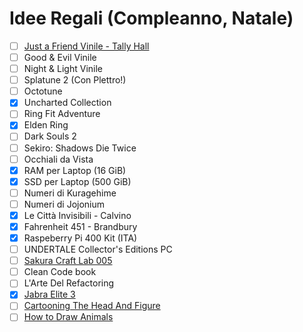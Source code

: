 
# Idee Regali (Compleanno, Natale)
- [ ] [Just a Friend Vinile - Tally Hall](https://needlejuicerecords.com/product/justafriend/)
- [ ] Good & Evil Vinile
- [ ] Night & Light Vinile
- [ ] Splatune 2 (Con Plettro!)
- [ ] Octotune
- [x] Uncharted Collection
- [ ] Ring Fit Adventure
- [x] Elden Ring
- [ ] Dark Souls 2
- [ ] Sekiro: Shadows Die Twice
- [ ] Occhiali da Vista
- [x] RAM per Laptop (16 GiB)
- [x] SSD per Laptop (500 GiB)
- [ ] Numeri di Kuragehime
- [ ] Numeri di Jojonium
- [x] Le Città Invisibili - Calvino
- [x] Fahrenheit 451 - Brandbury
- [x] Raspeberry Pi 400 Kit (ITA)
- [ ] UNDERTALE Collector's Editions PC
- [ ] [Sakura Craft Lab 005](https://www.ebay.it/itm/224339116072)
- [ ] Clean Code book
- [ ] L'Arte Del Refactoring
- [x] [Jabra Elite 3](https://www.amazon.it/gp/product/B099BF141P/ref=ewc_pr_img_1?smid=A11IL2PNWYJU7H&psc=1)
- [ ] [Cartooning The Head And Figure](https://www.amazon.it/gp/product/0399508031/ref=ox_sc_saved_title_4?smid=A11IL2PNWYJU7H&psc=1)
- [ ] [How to Draw Animals](https://www.amazon.it/gp/product/0399508023/ref=ox_sc_saved_title_5?smid=A11IL2PNWYJU7H&psc=1)